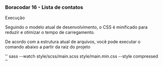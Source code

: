 ### Boracodar 16 - Lista de contatos 

Execução

Seguindo o modelo atual de desenvolvimento, o CSS é minificado para reduzir e otimizar o tempo de carregamento.

De acordo com a estrutura atual de arquivos, você pode executar o comando abaixo a partir da raiz do projeto

''   sass --watch style/scss/main.scss style/main.min.css --style compressed   ''